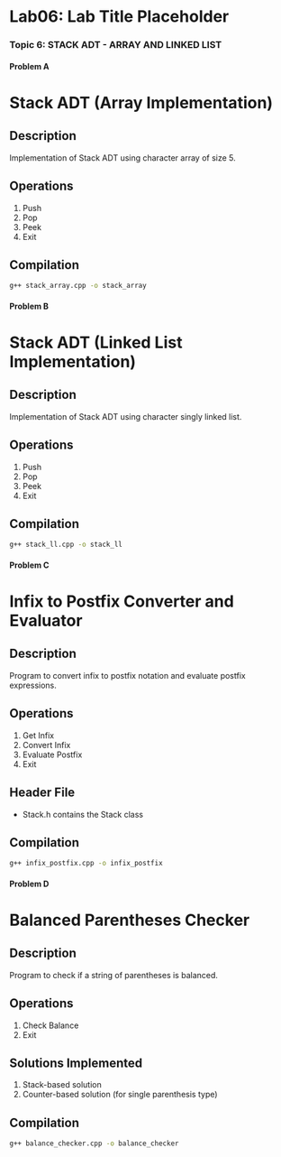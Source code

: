 # Lab06: Lab Title Placeholder

### Topic 6: STACK ADT - ARRAY AND LINKED LIST

#### Problem A 

# Stack ADT (Array Implementation)

## Description
Implementation of Stack ADT using character array of size 5.

## Operations
1. Push
2. Pop
3. Peek
4. Exit

## Compilation
```bash
g++ stack_array.cpp -o stack_array
```

#### Problem B 

# Stack ADT (Linked List Implementation)

## Description
Implementation of Stack ADT using character singly linked list.

## Operations
1. Push
2. Pop
3. Peek
4. Exit

## Compilation
```bash
g++ stack_ll.cpp -o stack_ll
```


#### Problem C 

# Infix to Postfix Converter and Evaluator

## Description
Program to convert infix to postfix notation and evaluate postfix expressions.

## Operations
1. Get Infix
2. Convert Infix
3. Evaluate Postfix
4. Exit

## Header File
- Stack.h contains the Stack class

## Compilation
```bash
g++ infix_postfix.cpp -o infix_postfix
```


#### Problem D 

# Balanced Parentheses Checker

## Description
Program to check if a string of parentheses is balanced.

## Operations
1. Check Balance
2. Exit

## Solutions Implemented
1. Stack-based solution
2. Counter-based solution (for single parenthesis type)

## Compilation
```bash
g++ balance_checker.cpp -o balance_checker
```
